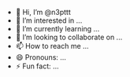 - 👋 Hi, I’m @n3pttt
- 👀 I’m interested in ...
- 🌱 I’m currently learning ...
- 💞️ I’m looking to collaborate on ...
- 📫 How to reach me ...
- 😄 Pronouns: ...
- ⚡ Fun fact: ...

<!---
n3pttt/n3pttt is a ✨ special ✨ repository because its `README.md` (this file) appears on your GitHub profile.
You can click the Preview link to take a look at your changes.
--->
